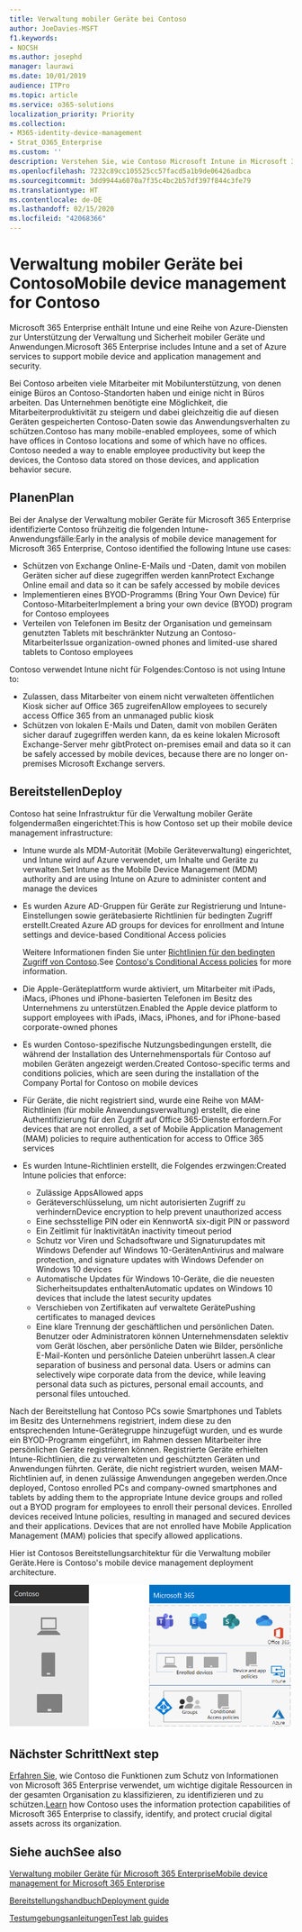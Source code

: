 ```yaml
---
title: Verwaltung mobiler Geräte bei Contoso
author: JoeDavies-MSFT
f1.keywords:
- NOCSH
ms.author: josephd
manager: laurawi
ms.date: 10/01/2019
audience: ITPro
ms.topic: article
ms.service: o365-solutions
localization_priority: Priority
ms.collection:
- M365-identity-device-management
- Strat_O365_Enterprise
ms.custom: ''
description: Verstehen Sie, wie Contoso Microsoft Intune in Microsoft 365 Enterprise verwendet, um seine Geräte und die Apps zu verwalten, die darauf ausgeführt werden.
ms.openlocfilehash: 7232c89cc105525cc57facd5a1b9de06426adbca
ms.sourcegitcommit: 3dd9944a6070a7f35c4bc2b57df397f844c3fe79
ms.translationtype: HT
ms.contentlocale: de-DE
ms.lasthandoff: 02/15/2020
ms.locfileid: "42068366"
---
```

# <a name="mobile-device-management-for-contoso"></a><span data-ttu-id="b79b7-103">Verwaltung mobiler Geräte bei Contoso</span><span class="sxs-lookup"><span data-stu-id="b79b7-103">Mobile device management for Contoso</span></span>

<span data-ttu-id="b79b7-104">Microsoft 365 Enterprise enthält Intune und eine Reihe von Azure-Diensten zur Unterstützung der Verwaltung und Sicherheit mobiler Geräte und Anwendungen.</span><span class="sxs-lookup"><span data-stu-id="b79b7-104">Microsoft 365 Enterprise includes Intune and a set of Azure services to support mobile device and application management and security.</span></span>

<span data-ttu-id="b79b7-p101">Bei Contoso arbeiten viele Mitarbeiter mit Mobilunterstützung, von denen einige Büros an Contoso-Standorten haben und einige nicht in Büros arbeiten. Das Unternehmen benötigte eine Möglichkeit, die Mitarbeiterproduktivität zu steigern und dabei gleichzeitig die auf diesen Geräten gespeicherten Contoso-Daten sowie das Anwendungsverhalten zu schützen.</span><span class="sxs-lookup"><span data-stu-id="b79b7-p101">Contoso has many mobile-enabled employees, some of which have offices in Contoso locations and some of which have no offices. Contoso needed a way to enable employee productivity but keep the devices, the Contoso data stored on those devices, and application behavior secure.</span></span>

## <a name="plan"></a><span data-ttu-id="b79b7-107">Planen</span><span class="sxs-lookup"><span data-stu-id="b79b7-107">Plan</span></span>

<span data-ttu-id="b79b7-108">Bei der Analyse der Verwaltung mobiler Geräte für Microsoft 365 Enterprise identifizierte Contoso frühzeitig die folgenden Intune-Anwendungsfälle:</span><span class="sxs-lookup"><span data-stu-id="b79b7-108">Early in the analysis of mobile device management for Microsoft 365 Enterprise, Contoso identified the following Intune use cases:</span></span>

- <span data-ttu-id="b79b7-109">Schützen von Exchange Online-E-Mails und -Daten, damit von mobilen Geräten sicher auf diese zugegriffen werden kann</span><span class="sxs-lookup"><span data-stu-id="b79b7-109">Protect Exchange Online email and data so it can be safely accessed by mobile devices</span></span>
- <span data-ttu-id="b79b7-110">Implementieren eines BYOD-Programms (Bring Your Own Device) für Contoso-Mitarbeiter</span><span class="sxs-lookup"><span data-stu-id="b79b7-110">Implement a bring your own device (BYOD) program for Contoso employees</span></span>
- <span data-ttu-id="b79b7-111">Verteilen von Telefonen im Besitz der Organisation und gemeinsam genutzten Tablets mit beschränkter Nutzung an Contoso-Mitarbeiter</span><span class="sxs-lookup"><span data-stu-id="b79b7-111">Issue organization-owned phones and limited-use shared tablets to Contoso employees</span></span>

<span data-ttu-id="b79b7-112">Contoso verwendet Intune nicht für Folgendes:</span><span class="sxs-lookup"><span data-stu-id="b79b7-112">Contoso is not using Intune to:</span></span>

- <span data-ttu-id="b79b7-113">Zulassen, dass Mitarbeiter von einem nicht verwalteten öffentlichen Kiosk sicher auf Office 365 zugreifen</span><span class="sxs-lookup"><span data-stu-id="b79b7-113">Allow employees to securely access Office 365 from an unmanaged public kiosk</span></span>
- <span data-ttu-id="b79b7-114">Schützen von lokalen E-Mails und Daten, damit von mobilen Geräten sicher darauf zugegriffen werden kann, da es keine lokalen Microsoft Exchange-Server mehr gibt</span><span class="sxs-lookup"><span data-stu-id="b79b7-114">Protect on-premises email and data so it can be safely accessed by mobile devices, because there are no longer on-premises Microsoft Exchange servers.</span></span>

## <a name="deploy"></a><span data-ttu-id="b79b7-115">Bereitstellen</span><span class="sxs-lookup"><span data-stu-id="b79b7-115">Deploy</span></span>

<span data-ttu-id="b79b7-116">Contoso hat seine Infrastruktur für die Verwaltung mobiler Geräte folgendermaßen eingerichtet:</span><span class="sxs-lookup"><span data-stu-id="b79b7-116">This is how Contoso set up their mobile device management infrastructure:</span></span>

- <span data-ttu-id="b79b7-117">Intune wurde als MDM-Autorität (Mobile Geräteverwaltung) eingerichtet, und Intune wird auf Azure verwendet, um Inhalte und Geräte zu verwalten.</span><span class="sxs-lookup"><span data-stu-id="b79b7-117">Set Intune as the Mobile Device Management (MDM) authority and are using Intune on Azure to administer content and manage the devices</span></span>
- <span data-ttu-id="b79b7-118">Es wurden Azure AD-Gruppen für Geräte zur Registrierung und Intune-Einstellungen sowie gerätebasierte Richtlinien für bedingten Zugriff erstellt.</span><span class="sxs-lookup"><span data-stu-id="b79b7-118">Created Azure AD groups for devices for enrollment and Intune settings and device-based Conditional Access policies</span></span>

  <span data-ttu-id="b79b7-119">Weitere Informationen finden Sie unter [Richtlinien für den bedingten Zugriff von Contoso](contoso-identity.md#conditional-access-policies-for-identity-and-device-access).</span><span class="sxs-lookup"><span data-stu-id="b79b7-119">See [Contoso's Conditional Access policies](contoso-identity.md#conditional-access-policies-for-identity-and-device-access) for more information.</span></span>

- <span data-ttu-id="b79b7-120">Die Apple-Geräteplattform wurde aktiviert, um Mitarbeiter mit iPads, iMacs, iPhones und iPhone-basierten Telefonen im Besitz des Unternehmens zu unterstützen.</span><span class="sxs-lookup"><span data-stu-id="b79b7-120">Enabled the Apple device platform to support employees with iPads, iMacs, iPhones, and for iPhone-based corporate-owned phones</span></span>
- <span data-ttu-id="b79b7-121">Es wurden Contoso-spezifische Nutzungsbedingungen erstellt, die während der Installation des Unternehmensportals für Contoso auf mobilen Geräten angezeigt werden.</span><span class="sxs-lookup"><span data-stu-id="b79b7-121">Created Contoso-specific terms and conditions policies, which are seen during the installation of the Company Portal for Contoso on mobile devices</span></span>
- <span data-ttu-id="b79b7-122">Für Geräte, die nicht registriert sind, wurde eine Reihe von MAM-Richtlinien (für mobile Anwendungsverwaltung) erstellt, die eine Authentifizierung für den Zugriff auf Office 365-Dienste erfordern.</span><span class="sxs-lookup"><span data-stu-id="b79b7-122">For devices that are not enrolled, a set of Mobile Application Management (MAM) policies to require authentication for access to Office 365 services</span></span>
- <span data-ttu-id="b79b7-123">Es wurden Intune-Richtlinien erstellt, die Folgendes erzwingen:</span><span class="sxs-lookup"><span data-stu-id="b79b7-123">Created Intune policies that enforce:</span></span>
  - <span data-ttu-id="b79b7-124">Zulässige Apps</span><span class="sxs-lookup"><span data-stu-id="b79b7-124">Allowed apps</span></span>
  - <span data-ttu-id="b79b7-125">Geräteverschlüsselung, um nicht autorisierten Zugriff zu verhindern</span><span class="sxs-lookup"><span data-stu-id="b79b7-125">Device encryption to help prevent unauthorized access</span></span>
  - <span data-ttu-id="b79b7-126">Eine sechsstellige PIN oder ein Kennwort</span><span class="sxs-lookup"><span data-stu-id="b79b7-126">A six-digit PIN or password</span></span>
  - <span data-ttu-id="b79b7-127">Ein Zeitlimit für Inaktivität</span><span class="sxs-lookup"><span data-stu-id="b79b7-127">An inactivity timeout period</span></span>
  - <span data-ttu-id="b79b7-128">Schutz vor Viren und Schadsoftware und Signaturupdates mit Windows Defender auf Windows 10-Geräten</span><span class="sxs-lookup"><span data-stu-id="b79b7-128">Antivirus and malware protection, and signature updates with Windows Defender on Windows 10 devices</span></span>
  - <span data-ttu-id="b79b7-129">Automatische Updates für Windows 10-Geräte, die die neuesten Sicherheitsupdates enthalten</span><span class="sxs-lookup"><span data-stu-id="b79b7-129">Automatic updates on Windows 10 devices that include the latest security updates</span></span>
  - <span data-ttu-id="b79b7-130">Verschieben von Zertifikaten auf verwaltete Geräte</span><span class="sxs-lookup"><span data-stu-id="b79b7-130">Pushing certificates to managed devices</span></span>
  - <span data-ttu-id="b79b7-p102">Eine klare Trennung der geschäftlichen und persönlichen Daten. Benutzer oder Administratoren können Unternehmensdaten selektiv vom Gerät löschen, aber persönliche Daten wie Bilder, persönliche E-Mail-Konten und persönliche Dateien unberührt lassen.</span><span class="sxs-lookup"><span data-stu-id="b79b7-p102">A clear separation of business and personal data. Users or admins can selectively wipe corporate data from the device, while leaving personal data such as pictures, personal email accounts, and personal files untouched.</span></span>

<span data-ttu-id="b79b7-p103">Nach der Bereitstellung hat Contoso PCs sowie Smartphones und Tablets im Besitz des Unternehmens registriert, indem diese zu den entsprechenden Intune-Gerätegruppe hinzugefügt wurden, und es wurde ein BYOD-Programm eingeführt, im Rahmen dessen Mitarbeiter ihre persönlichen Geräte registrieren können. Registrierte Geräte erhielten Intune-Richtlinien, die zu verwalteten und geschützten Geräten und Anwendungen führten. Geräte, die nicht registriert wurden, weisen MAM-Richtlinien auf, in denen zulässige Anwendungen angegeben werden.</span><span class="sxs-lookup"><span data-stu-id="b79b7-p103">Once deployed, Contoso enrolled PCs and company-owned smartphones and tablets by adding them to the appropriate Intune device groups and rolled out a BYOD program for employees to enroll their personal devices. Enrolled devices received Intune policies, resulting in managed and secured devices and their applications. Devices that are not enrolled have Mobile Application Management (MAM) policies that specify allowed applications.</span></span>

<span data-ttu-id="b79b7-136">Hier ist Contosos Bereitstellungsarchitektur für die Verwaltung mobiler Geräte.</span><span class="sxs-lookup"><span data-stu-id="b79b7-136">Here is Contoso's mobile device management deployment architecture.</span></span>

![Contosos Bereitstellungsarchitektur für die Verwaltung mobiler Geräte](../media/contoso-mdm/contoso-mdm-fig1.png)

## <a name="next-step"></a><span data-ttu-id="b79b7-138">Nächster Schritt</span><span class="sxs-lookup"><span data-stu-id="b79b7-138">Next step</span></span>

<span data-ttu-id="b79b7-139">[Erfahren Sie](contoso-info-protect.md), wie Contoso die Funktionen zum Schutz von Informationen von Microsoft 365 Enterprise verwendet, um wichtige digitale Ressourcen in der gesamten Organisation zu klassifizieren, zu identifizieren und zu schützen.</span><span class="sxs-lookup"><span data-stu-id="b79b7-139">[Learn](contoso-info-protect.md) how Contoso uses the information protection capabilities of Microsoft 365 Enterprise to classify, identify, and protect crucial digital assets across its organization.</span></span>

## <a name="see-also"></a><span data-ttu-id="b79b7-140">Siehe auch</span><span class="sxs-lookup"><span data-stu-id="b79b7-140">See also</span></span>

[<span data-ttu-id="b79b7-141">Verwaltung mobiler Geräte für Microsoft 365 Enterprise</span><span class="sxs-lookup"><span data-stu-id="b79b7-141">Mobile device management for Microsoft 365 Enterprise</span></span>](mobility-infrastructure.md)

[<span data-ttu-id="b79b7-142">Bereitstellungshandbuch</span><span class="sxs-lookup"><span data-stu-id="b79b7-142">Deployment guide</span></span>](deploy-microsoft-365-enterprise.md)

[<span data-ttu-id="b79b7-143">Testumgebungsanleitungen</span><span class="sxs-lookup"><span data-stu-id="b79b7-143">Test lab guides</span></span>](m365-enterprise-test-lab-guides.md)

